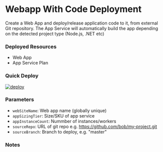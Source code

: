 # Webapp With Code Deployment
Create a Web App and deploy/release application code to it, from external Git repository. The App Service will automatically build the app depending on the detected project type (Node.js, .NET etc)

### Deployed Resources
- Web App
- App Service Plan

### Quick Deploy
[![deploy](http://files.bencoleman.co.uk/img/azuredeploy.png)](https://portal.azure.com/#create/Microsoft.Template/uri/https%3A%2F%2Fraw.githubusercontent.com%2Fbenc-uk%2Fazure-arm%2Fmaster%2Fpaas-web%2Fwebapp-withcode%2Fazuredeploy.json)  

### Parameters
- `webSiteName`: Web app name (globally unique)
- `appSizingTier`: Size/SKU of app service
- `appInstanceCount`: Nummber of instances/workers
- `sourceRepo`: URL of git repo e.g. https://github.com/bob/my-project.git
- `sourceBranch`: Branch to deploy, e.g. "master"     

### Notes

